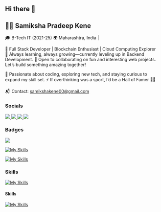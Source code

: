 ## Hi there 👋


## 👩‍💻 Samiksha Pradeep Kene

🎓 B-Tech IT (2021-25)
🌍 Maharashtra, India | 

🔧 Full Stack Developer | Blockchain Enthusiast | Cloud Computing Explorer
🚀 Always learning, always growing—currently leveling up in Backend Development.
🤝 Open to collaborating on fun and interesting web projects. Let’s build something amazing together!

🌱 Passionate about coding, exploring new tech, and staying curious to expand my skill set.
⚡ If overthinking was a sport, I’d be a Hall of Famer 😶‍🌫️

📬 Contact: samikshakene00@gmail.com



<!-- This is a comment
<p align="left">
    <img src="https://skillicons.dev/icons?i=html,css,javascript,typescript,postman,figma,vscode,eclipse,c,java,python,react,nextjs,nodejs,expressjs,mongo,firebase,git,github" />
</p>
-->
### Socials

<p align="left">
    <a href="https://www.github.com/samikhsakene0" target="_blank" rel="noreferrer">
        <img src="https://skillicons.dev/icons?i=github" />
    </a>
    <a href="https://www.linkedin.com/in/samiksha-kene" target="_blank" rel="noreferrer">
        <img src="https://skillicons.dev/icons?i=linkedin" />
    </a>
    <a href="https://www.twitter.com/samiksha-kene" target="_blank" rel="noreferrer">
        <img src="https://skillicons.dev/icons?i=twitter" />
    </a>
    <a href="https://www.dev.to/samikshakene" target="_blank" rel="noreferrer">
        <img src="https://skillicons.dev/icons?i=devto" />
    </a>
</p>

### Badges

<!--<b>Certificates earned</b>-->
<p align="left">
  <a href="https://skillicons.dev">
    <img src="https://skillicons.dev/icons?i=git,kubernetes,docker,c,vim" />
  </a>
</p>

[![My Skills](https://skillicons.dev/icons?i=java,kotlin,nodejs,figma&theme=light)](https://skillicons.dev)

[![My Skills](https://skillicons.dev/icons?i=js,html,css,wasm)](https://skillicons.dev) 


### Skills



[![My Skills](https://skillicons.dev/icons?i=java,kotlin,nodejs,figma&theme=light)](https://skillicons.dev)

#### Skills




[![My Skills](https://skillicons.dev/icons?i=aws,gcp,azure,react,vue,flutter&perline=3)](https://skillicons.dev)


